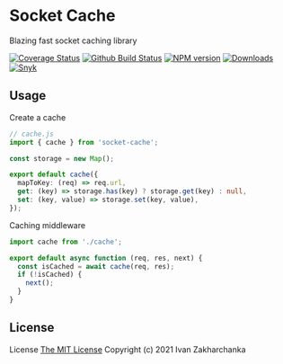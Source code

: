 # Socket Cache

Blazing fast socket caching library

[![Coverage Status][codecov-image]][codecov-url]
[![Github Build Status][github-image]][github-url]
[![NPM version][npm-image]][npm-url]
[![Downloads][downloads-image]][npm-url]
[![Snyk][snyk-image]][snyk-url]

## Usage

Create a cache
```typescript
// cache.js
import { cache } from 'socket-cache';

const storage = new Map();

export default cache({
  mapToKey: (req) => req.url,
  get: (key) => storage.has(key) ? storage.get(key) : null,
  set: (key, value) => storage.set(key, value),
});
```

Caching middleware
```typescript
import cache from './cache';

export default async function (req, res, next) {
  const isCached = await cache(req, res);
  if (!isCached) {
    next();
  }
}
```

## License
License [The MIT License](http://opensource.org/licenses/MIT)
Copyright (c) 2021 Ivan Zakharchanka

[npm-url]: https://www.npmjs.com/package/socket-cache
[downloads-image]: https://img.shields.io/npm/dw/socket-cache.svg?maxAge=43200
[npm-image]: https://img.shields.io/npm/v/socket-cache.svg?maxAge=43200
[github-url]: https://github.com/3axap4eHko/socket-cache/actions/workflows/build.yml
[github-image]: https://github.com/3axap4eHko/socket-cache/actions/workflows/build.yml/badge.svg?branch=master
[codecov-url]: https://codecov.io/gh/3axap4eHko/socket-cache
[codecov-image]: https://codecov.io/gh/3axap4eHko/socket-cache/branch/master/graph/badge.svg?maxAge=43200
[snyk-url]: https://snyk.io/test/npm/socket-cache/latest
[snyk-image]: https://img.shields.io/snyk/vulnerabilities/github/3axap4eHko/socket-cache.svg?maxAge=43200
